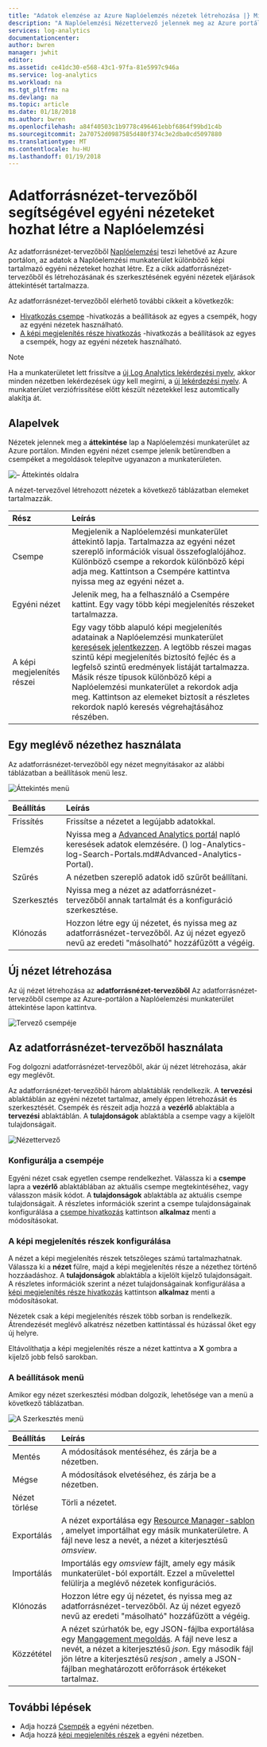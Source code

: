 ```yaml
---
title: "Adatok elemzése az Azure Naplóelemzés nézetek létrehozása |} Microsoft Docs"
description: "A Naplóelemzési Nézettervező jelennek meg az Azure portálon, és az adatok a Naplóelemzési munkaterület különböző képi tartalmazó egyéni nézetek létrehozása teszi lehetővé. Ez a cikk adatforrásnézet-tervezőből és létrehozásának és szerkesztésének egyéni nézetek eljárások áttekintését tartalmazza."
services: log-analytics
documentationcenter: 
author: bwren
manager: jwhit
editor: 
ms.assetid: ce41dc30-e568-43c1-97fa-81e5997c946a
ms.service: log-analytics
ms.workload: na
ms.tgt_pltfrm: na
ms.devlang: na
ms.topic: article
ms.date: 01/18/2018
ms.author: bwren
ms.openlocfilehash: a84f40503c1b9778c496461ebbf6864f99bd1c4b
ms.sourcegitcommit: 2a70752d0987585d480f374c3e2dba0cd5097880
ms.translationtype: MT
ms.contentlocale: hu-HU
ms.lasthandoff: 01/19/2018
---
```

# <a name="use-view-designer-to-create-custom-views-in-log-analytics"></a>Adatforrásnézet-tervezőből segítségével egyéni nézeteket hozhat létre a Naplóelemzési
Az adatforrásnézet-tervezőből [Naplóelemzési](log-analytics-overview.md) teszi lehetővé az Azure portálon, az adatok a Naplóelemzési munkaterület különböző képi tartalmazó egyéni nézeteket hozhat létre. Ez a cikk adatforrásnézet-tervezőből és létrehozásának és szerkesztésének egyéni nézetek eljárások áttekintését tartalmazza.

Az adatforrásnézet-tervezőből elérhető további cikkeit a következők:

* [Hivatkozás csempe](log-analytics-view-designer-tiles.md) -hivatkozás a beállítások az egyes a csempék, hogy az egyéni nézetek használható.
* [A képi megjelenítés része hivatkozás](log-analytics-view-designer-parts.md) -hivatkozás a beállítások az egyes a csempék, hogy az egyéni nézetek használható.

>[!NOTE]
> Ha a munkaterületet lett frissítve a [új Log Analytics lekérdezési nyelv](log-analytics-log-search-upgrade.md), akkor minden nézetben lekérdezések úgy kell megírni, a [új lekérdezési nyelv](https://go.microsoft.com/fwlink/?linkid=856078).  A munkaterület verziófrissítése előtt készült nézetekkel lesz automtically alakítja át.

## <a name="concepts"></a>Alapelvek
Nézetek jelennek meg a **áttekintése** lap a Naplóelemzési munkaterület az Azure portálon.  Minden egyéni nézet csempe jelenik betűrendben a csempéket a megoldások telepítve ugyanazon a munkaterületen.

![– Áttekintés oldalra](media/log-analytics-view-designer/overview-page.png)

A nézet-tervezővel létrehozott nézetek a következő táblázatban elemeket tartalmazzák.

| Rész | Leírás |
|:--- |:--- |
| Csempe |Megjelenik a Naplóelemzési munkaterület áttekintő lapja.  Tartalmazza az egyéni nézet szereplő információk visual összefoglalójához.  Különböző csempe a rekordok különböző képi adja meg.  Kattintson a Csempére kattintva nyissa meg az egyéni nézet a. |
| Egyéni nézet |Jelenik meg, ha a felhasználó a Csempére kattint.  Egy vagy több képi megjelenítés részeket tartalmazza. |
| A képi megjelenítés részei |Egy vagy több alapuló képi megjelenítés adatainak a Naplóelemzési munkaterület [keresések jelentkezzen](log-analytics-log-searches.md).  A legtöbb részei magas szintű képi megjelenítés biztosító fejléc és a legfelső szintű eredmények listáját tartalmazza.  Másik része típusok különböző képi a Naplóelemzési munkaterület a rekordok adja meg.  Kattintson az elemeket biztosít a részletes rekordok napló keresés végrehajtásához részében. |


## <a name="work-with-an-existing-view"></a>Egy meglévő nézethez használata
Az adatforrásnézet-tervezőből egy nézet megnyitásakor az alábbi táblázatban a beállítások menü lesz.

![Áttekintés menü](media/log-analytics-view-designer/overview-menu.png)


| Beállítás | Leírás |
|:--|:--|
| Frissítés   | Frissítse a nézetet a legújabb adatokkal. | 
| Elemzés | Nyissa meg a [Advanced Analytics portál](log-analytics-log-search-portals.md#advanced-analytics-portal) napló keresések adatok elemzésére. () log-Analytics-log-Search-Portals.md#Advanced-Analytics-Portal). |
| Szűrés    | A nézetben szereplő adatok idő szűrőt beállítani. |
| Szerkesztés      | Nyissa meg a nézet az adatforrásnézet-tervezőből annak tartalmát és a konfiguráció szerkesztése.   |
| Klónozás     | Hozzon létre egy új nézetet, és nyissa meg az adatforrásnézet-tervezőből.  Az új nézet egyező nevű az eredeti "másolható" hozzáfűzött a végéig. |


## <a name="create-a-new-view"></a>Új nézet létrehozása
Az új nézet létrehozása az **adatforrásnézet-tervezőből** Az adatforrásnézet-tervezőből csempe az Azure-portálon a Naplóelemzési munkaterület áttekintése lapon kattintva.

![Tervező csempéje](media/log-analytics-view-designer/view-designer-tile.png)


## <a name="working-with-view-designer"></a>Az adatforrásnézet-tervezőből használata
Fog dolgozni adatforrásnézet-tervezőből, akár új nézet létrehozása, akár egy meglévőt.  

Az adatforrásnézet-tervezőből három ablaktáblák rendelkezik.  A **tervezési** ablaktáblán az egyéni nézetet tartalmaz, amely éppen létrehozását és szerkesztését.  Csempék és részeit adja hozzá a **vezérlő** ablaktábla a **tervezési** ablaktáblán.  A **tulajdonságok** ablaktábla a csempe vagy a kijelölt tulajdonságait.

![Nézettervező](media/log-analytics-view-designer/view-designer-screenshot.png)

### <a name="configure-view-tile"></a>Konfigurálja a csempéje
Egyéni nézet csak egyetlen csempe rendelkezhet.  Válassza ki a **csempe** lapra a **vezérlő** ablaktáblában az aktuális csempe megtekintéséhez, vagy válasszon másik kódot.  A **tulajdonságok** ablaktábla az aktuális csempe tulajdonságait.  A részletes információk szerint a csempe tulajdonságainak konfigurálása a [csempe hivatkozás](log-analytics-view-designer-tiles.md) kattintson **alkalmaz** menti a módosításokat.

### <a name="configure-visualization-parts"></a>A képi megjelenítés részek konfigurálása
A nézet a képi megjelenítés részek tetszőleges számú tartalmazhatnak.  Válassza ki a **nézet** fülre, majd a képi megjelenítés része a nézethez történő hozzáadáshoz.  A **tulajdonságok** ablaktábla a kijelölt kijelző tulajdonságait.  A részletes információk szerint a nézet tulajdonságainak konfigurálása a [képi megjelenítés része hivatkozás](log-analytics-view-designer-parts.md) kattintson **alkalmaz** menti a módosításokat.

Nézetek csak a képi megjelenítés részek több sorban is rendelkezik.  Átrendezését meglévő alkatrész nézetben kattintással és húzással őket egy új helyre.

Eltávolíthatja a képi megjelenítés része a nézet kattintva a **X** gombra a kijelző jobb felső sarokban.


### <a name="menu-options"></a>A beállítások menü
Amikor egy nézet szerkesztési módban dolgozik, lehetősége van a menü a következő táblázatban.

![A Szerkesztés menü](media/log-analytics-view-designer/edit-menu.png)

| Beállítás | Leírás |
|:--|:--|
| Mentés        | A módosítások mentéséhez, és zárja be a nézetben. |
| Mégse      | A módosítások elvetéséhez, és zárja be a nézetben. |
| Nézet törlése | Törli a nézetet. |
| Exportálás      | A nézet exportálása egy [Resource Manager-sablon](../azure-resource-manager/resource-group-authoring-templates.md) , amelyet importálhat egy másik munkaterületre.  A fájl neve lesz a nevét, a nézet a kiterjesztésű *omsview*. |
| Importálás      | Importálás egy *omsview* fájlt, amely egy másik munkaterület-ból exportált.  Ezzel a művelettel felülírja a meglévő nézetek konfigurációs. |
| Klónozás       | Hozzon létre egy új nézetet, és nyissa meg az adatforrásnézet-tervezőből.  Az új nézet egyező nevű az eredeti "másolható" hozzáfűzött a végéig. |
| Közzététel     | A nézet szúrhatók be, egy JSON-fájlba exportálása egy [Mangagement megoldás](../operations-management-suite/operations-management-suite-solutions-resources-views.md).  A fájl neve lesz a nevét, a nézet a kiterjesztésű *json*. Egy második fájl jön létre a kiterjesztésű *resjson* , amely a JSON-fájlban meghatározott erőforrások értékeket tartalmaz.

## <a name="next-steps"></a>További lépések
* Adja hozzá [Csempék](log-analytics-view-designer-tiles.md) a egyéni nézetben.
* Adja hozzá [képi megjelenítés részek](log-analytics-view-designer-parts.md) a egyéni nézetben.
